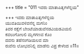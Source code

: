 +++
title = "011 ಇವರು ಮಾತಾಪಿತೃಗಳೆನ್ನಯ"

+++
ಇವರು ಮಾತಾಪಿತೃಗಳೆನ್ನಯ  
ಯುವತಿಯಿವಳಿವನೆನ್ನ ಮಗನಿಂ  
ತಿವರ ರಕ್ಷೆಗೆ ಬೇಂಟೆಯಾಡುವೆನಡವಿಯಡವಿಯಲಿ   
ಕವಲುಗೋಲಲಿ ಮೃಗಗಣವ ಕೊಂ  
ದವನು ತಹೆನಂಗಡಿಯಲವ ಮಾ  
ರುವೆನು ಲೋಭವನಿಲ್ಲಿ ಮಾಡೆನು ವಿಪ್ರ ಕೇಳೆಂದ     ॥11॥